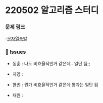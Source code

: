 # 220502 알고리즘 스터디

### 문제 링크

-[문자열폭발](https://www.acmicpc.net/problem/9935)

### 👾 Issues

- 동훈 : 나도 비효율적인거 같은데.. 일단 됨;;

- 지영 :

- 한빈 : 뭔가 비효율적인거 같은데 통과는 일단 됨

- 재원 :
